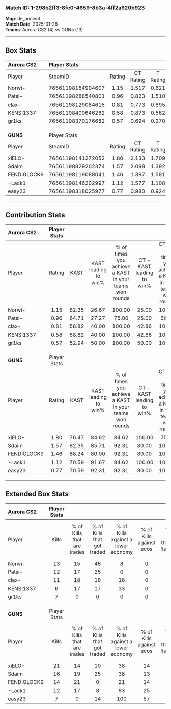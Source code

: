 ### Match ID: 1-298b2ff3-8fc0-4659-8b3a-4ff2a920b923  
**Map**: de_ancient  
**Match Date**: 2025-01-28  
**Teams**: Aurora CS2 (4) vs GUN5 (13)  

---  

## Box Stats  

| **Aurora CS2** | Player Stats      |        |           |          |       |       |       |         |        |      |     |
| :- | :- | :-: | :-: | :-: | :-: | :-: | :-: | :-: | :-: | :-: | :-: |
| Player         | SteamID           | Rating | CT Rating | T Rating | KAST  |  ADR  | Kills | Assists | Deaths | K/D  | HS% |
| Norwi-         | 76561198154904607 |  1.15  |   1.517   |  0.621   | 82.35 | 84.7  |  13   |    4    |   15   | 0.87 | 38  |
| Patsi-         | 76561198288540801 |  0.96  |   0.823   |  1.510   | 64.71 | 82.2  |  12   |    4    |   15   | 0.80 | 66  |
| clax-          | 76561198129084615 |  0.81  |   0.773   |  0.895   | 58.82 | 58.1  |  11   |    2    |   14   | 0.79 | 27  |
| KENSI1337      | 76561198400646282 |  0.58  |   0.873   |  0.562   | 58.82 | 63.4  |   6   |    4    |   14   | 0.43 | 83  |
| gr1ks          | 76561198370176682 |  0.57  |   0.694   |  0.270   | 52.94 | 48.5  |   7   |    3    |   13   | 0.54 | 57  |
|                |                   |        |           |          |       |       |       |         |        |      |     |
|                |                   |        |           |          |       |       |       |         |        |      |     |
|                |                   |        |           |          |       |       |       |         |        |      |     |
| **GUN5**       | Player Stats      |        |           |          |       |       |       |         |        |      |     |
| Player         | SteamID           | Rating | CT Rating | T Rating | KAST  |  ADR  | Kills | Assists | Deaths | K/D  | HS% |
| xiELO-         | 76561198141272052 |  1.80  |   2.133   |  1.709   | 76.47 | 128.2 |  21   |    8    |   11   | 1.91 | 52  |
| Sdaim          | 76561198829202374 |  1.57  |   2.098   |  1.392   | 82.35 | 105.6 |  16   |    6    |   9    | 1.78 | 56  |
| FENDIGLOCK9    | 76561198119088041 |  1.46  |   1.397   |  1.581   | 88.24 | 93.4  |  14   |    5    |   9    | 1.56 | 57  |
| -Lack1         | 76561198146202997 |  1.12  |   1.577   |  1.108   | 70.59 | 72.4  |  12   |    8    |   11   | 1.09 | 16  |
| easy23         | 76561198318025977 |  0.77  |   0.980   |  0.924   | 70.59 | 39.9  |   7   |    4    |   10   | 0.70 | 28  |
---  

## Contribution Stats  

| **Aurora CS2** | Player Stats |       |                      |                                                        |                           |                                                             |                          |                                                            |
| :- | :-: | :-: | :-: | :-: | :-: | :-: | :-: | :-: |
| Player         |    Rating    | KAST  | KAST leading to win% | % of times you achieve a KAST in your teams won rounds | CT - KAST leading to win% | CT - % of times you achieve a KAST in your teams won rounds | T - KAST leading to win% | T - % of times you achieve a KAST in your teams won rounds |
| Norwi-         |     1.15     | 82.35 |        26.67         |                         100.00                         |           25.00           |                           100.00                            |          33.33           |                           100.00                           |
| Patsi-         |     0.96     | 64.71 |        27.27         |                         75.00                          |           25.00           |                            66.67                            |          33.33           |                           100.00                           |
| clax-          |     0.81     | 58.82 |        40.00         |                         100.00                         |           42.86           |                           100.00                            |          33.33           |                           100.00                           |
| KENSI1337      |     0.58     | 58.82 |        40.00         |                         100.00                         |           42.86           |                           100.00                            |          33.33           |                           100.00                           |
| gr1ks          |     0.57     | 52.94 |        50.00         |                         100.00                         |           50.00           |                           100.00                            |          50.00           |                           100.00                           |
|                |              |       |                      |                                                        |                           |                                                             |                          |                                                            |
|                |              |       |                      |                                                        |                           |                                                             |                          |                                                            |
|                |              |       |                      |                                                        |                           |                                                             |                          |                                                            |
| **GUN5**       | Player Stats |       |                      |                                                        |                           |                                                             |                          |                                                            |
| Player         |    Rating    | KAST  | KAST leading to win% | % of times you achieve a KAST in your teams won rounds | CT - KAST leading to win% | CT - % of times you achieve a KAST in your teams won rounds | T - KAST leading to win% | T - % of times you achieve a KAST in your teams won rounds |
| xiELO-         |     1.80     | 76.47 |        84.62         |                         84.62                          |          100.00           |                            75.00                            |          80.00           |                           88.89                            |
| Sdaim          |     1.57     | 82.35 |        85.71         |                         92.31                          |           80.00           |                           100.00                            |          88.89           |                           88.89                            |
| FENDIGLOCK9    |     1.46     | 88.24 |        80.00         |                         92.31                          |           80.00           |                           100.00                            |          80.00           |                           88.89                            |
| -Lack1         |     1.12     | 70.59 |        91.67         |                         84.62                          |          100.00           |                           100.00                            |          87.50           |                           77.78                            |
| easy23         |     0.77     | 70.59 |        92.31         |                         92.31                          |           80.00           |                           100.00                            |          100.00          |                           88.89                            |
---  

## Extended Box Stats  

| **Aurora CS2** | Player Stats |                            |                            |                                    |                         |                              |                                 |        |                             |                                     |                          |                               |                            |
| :- | :-: | :-: | :-: | :-: | :-: | :-: | :-: | :-: | :-: | :-: | :-: | :-: | :-: |
| Player         |    Kills     | % of Kills that are trades | % of Kills that got traded | % of Kills against a lower economy | % of Kills against ecos | % of Kills that are flawless | % of Kills that are close duels | Deaths | % of Deaths that get traded | % of Deaths against a lower economy | % of Deaths against ecos | % of Deaths that are flawless | % of Deaths that are close |
| Norwi-         |      13      |             15             |             46             |                 8                  |            0            |              46              |                8                |   15   |             13              |                  7                  |            0             |              60               |             0              |
| Patsi-         |      12      |             17             |             25             |                 0                  |            0            |              58              |               25                |   15   |             13              |                  7                  |            0             |              73               |             7              |
| clax-          |      11      |             18             |             18             |                 18                 |            0            |              73              |                9                |   14   |              0              |                  7                  |            0             |              79               |             0              |
| KENSI1337      |      6       |             17             |             17             |                 33                 |            0            |              50              |                0                |   14   |             21              |                  7                  |            0             |              57               |             14             |
| gr1ks          |      7       |             0              |             0              |                 0                  |            0            |              71              |                0                |   13   |              8              |                  0                  |            0             |              54               |             0              |
|                |              |                            |                            |                                    |                         |                              |                                 |        |                             |                                     |                          |                               |                            |
|                |              |                            |                            |                                    |                         |                              |                                 |        |                             |                                     |                          |                               |                            |
|                |              |                            |                            |                                    |                         |                              |                                 |        |                             |                                     |                          |                               |                            |
| **GUN5**       | Player Stats |                            |                            |                                    |                         |                              |                                 |        |                             |                                     |                          |                               |                            |
| Player         |    Kills     | % of Kills that are trades | % of Kills that got traded | % of Kills against a lower economy | % of Kills against ecos | % of Kills that are flawless | % of Kills that are close duels | Deaths | % of Deaths that get traded | % of Deaths against a lower economy | % of Deaths against ecos | % of Deaths that are flawless | % of Deaths that are close |
| xiELO-         |      21      |             14             |             10             |                 38                 |           14            |              48              |                5                |   11   |              9              |                 27                  |            9             |              64               |             9              |
| Sdaim          |      16      |             19             |             25             |                 38                 |           13            |              69              |                6                |   9    |             11              |                 22                  |            22            |              56               |             11             |
| FENDIGLOCK9    |      14      |             21             |             0              |                 21                 |           14            |              57              |                7                |   9    |             22              |                 22                  |            11            |              33               |             11             |
| -Lack1         |      12      |             17             |             8              |                 83                 |           25            |              83              |                0                |   11   |             36              |                 27                  |            9             |              55               |             9              |
| easy23         |      7       |             0              |             14             |                100                 |           57            |              86              |                0                |   10   |             40              |                 20                  |            20            |              70               |             10             |
